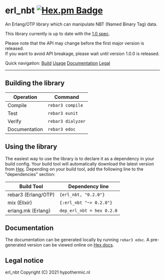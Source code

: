 erl_nbt [![Hex.pm Badge](https://img.shields.io/hexpm/v/erl_nbt.svg?style=flat)](https://hex.pm/packages/erl_nbt)
=====

An Erlang/OTP library which can manipulate NBT (Named Binary Tag) data.

This library currently is up to date with the [1.0 spec](https://web.archive.org/web/20110723210920/http://www.minecraft.net/docs/NBT.txt).

Please note that the API may change before the first major version is released.  
If you want to avoid API breakage, please wait until version 1.0.0 is released.

Quick navigation:
[Build](#building-the-library)
[Usage](#using-the-library)
[Documentation](#documentation)
[Legal](#legal-notice)

-----

Building the library
-----

| Operation     | Command           |
| ------------- | ----------------- |
| Compile       | `rebar3 compile`  |
| Test          | `rebar3 eunit`    |
| Verify        | `rebar3 dialyzer` |
| Documentation | `rebar3 edoc`     |

Using the library
-----

The easiest way to use the library is to declare it as a dependency in your build config.
Your build tool will automatically download the latest version from [Hex](https://hex.pm/packages/erl_nbt).
Depending on your build tool, add the following line to the "dependencies" section:

| Build Tool            | Dependency line |
| --------------------- | ------- |
| rebar3 (Erlang/OTP)   | `{erl_nbt, "0.2.0"}` |
| mix (Elixir)          | `{:erl_nbt "~> 0.2.0"}` |
| erlang.mk (Erlang)    | `dep_erl_nbt = hex 0.2.0` |

Documentation
-----

The documentation can be generated locally by running `rebar3 edoc`.
A pre-generated version can be viewed online on [Hex docs](https://hexdocs.pm/erl_nbt/).

Legal notice
-----

erl_nbt Copyright (C) 2021 hypothermic.nl